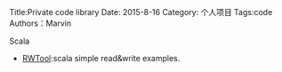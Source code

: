 Title:Private code library
Date: 2015-8-16
Category: 个人项目
Tags:code
Authors：Marvin


Scala

+   <a href=https://github.com/mawentao007/codeLibrary/blob/master/scala/RWTool.scala>RWTool</a>:scala simple read&write examples. 

